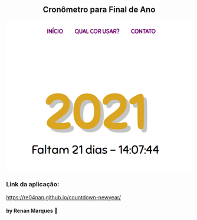 <div align="center">

## Cronômetro para Final de Ano

<img src="./assets/print-screen-index.png">

</div>

### Link da aplicação:

https://re04nan.github.io/countdown-newyear/

#### by Renan Marques 🚀
